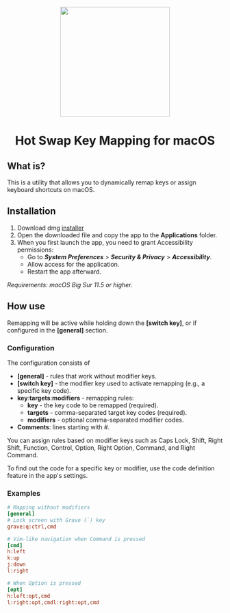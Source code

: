 <p align="center">
  <img width="256" height="256" src="https://github.com/bornthenord/keyborg/blob/main/logo.jpeg">
<p>
<h1 align="center">Hot Swap Key Mapping for macOS</h1>

## What is?
This is a utility that allows you to dynamically remap keys or assign keyboard shortcuts on macOS.

## Installation
1. Download dmg [installer](https://github.com/bornthenord/hotpaws/releases)
2. Open the downloaded file and copy the app to the **Applications** folder.
3. When you first launch the app, you need to grant Accessibility permissions:
   - Go to ***System Preferences*** > ***Security & Privacy*** > ***Accessibility***.
   - Allow access for the application.
   - Restart the app afterward.

*Requirements: macOS Big Sur 11.5 or higher.*

## How use
Remapping will be active while holding down the **[switch key]**, or if configured in the **[general]** section.

### Configuration
The configuration consists of

- **[general]** - rules that work without modifier keys.
- **[switch key]** - the modifier key used to activate remapping (e.g., a specific key code).
- **key**:**targets**:**modifiers** - remapping rules:
    - **key** - the key code to be remapped (required).
    - **targets** - comma-separated target key codes (required).
    - **modifiers** - optional comma-separated modifier codes.
- **Comments**: lines starting with #.

You can assign rules based on modifier keys such as Caps Lock, Shift, Right Shift, Function, Control, Option, Right Option, Command, and Right Command.

To find out the code for a specific key or modifier, use the code definition feature in the app's settings.

### Examples

```ini
# Mapping without modifiers
[general]
# Lock screen with Grave (`) key
grave:q:ctrl,cmd

# Vim-like navigation when Command is pressed
[cmd]
h:left
k:up
j:down
l:right

# When Option is pressed
[opt]
h:left:opt,cmd
l:right:opt,cmdl:right:opt,cmd
```
